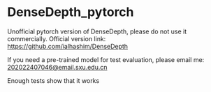 # DenseDepth_pytorch
Unofficial pytorch version of DenseDepth, please do not use it commercially. Official version link: https://github.com/ialhashim/DenseDepth

If you need a pre-trained model for test evaluation, please email me: 202022407046@email.sxu.edu.cn

Enough tests show that it works
